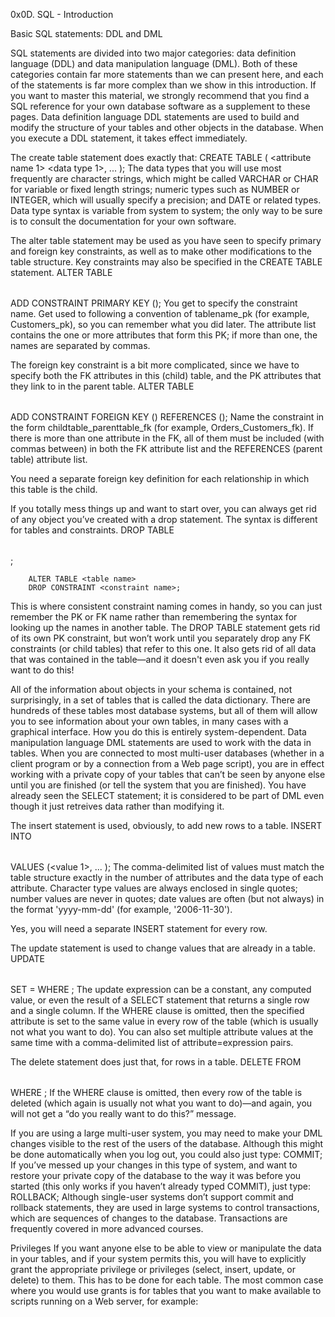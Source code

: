 0x0D. SQL - Introduction

Basic SQL statements: DDL and DML

SQL statements are divided into two major categories: data definition language (DDL) and data manipulation language (DML). Both of these categories contain far more statements than we can present here, and each of the statements is far more complex than we show in this introduction. If you want to master this material, we strongly recommend that you find a SQL reference for your own database software as a supplement to these pages.
Data definition language
DDL statements are used to build and modify the structure of your tables and other objects in the database. When you execute a DDL statement, it takes effect immediately.

The create table statement does exactly that:
        CREATE TABLE <table name> ( 
        <attribute name 1> <data type 1>,
        ...
        <attribute name n> <data type n>);
The data types that you will use most frequently are character strings, which might be called VARCHAR or CHAR for variable or fixed length strings; numeric types such as NUMBER or INTEGER, which will usually specify a precision; and DATE or related types. Data type syntax is variable from system to system; the only way to be sure is to consult the documentation for your own software.

The alter table statement may be used as you have seen to specify primary and foreign key constraints, as well as to make other modifications to the table structure. Key constraints may also be specified in the CREATE TABLE statement.
        ALTER TABLE <table name>
        ADD CONSTRAINT <constraint name> PRIMARY KEY (<attribute list>);
You get to specify the constraint name. Get used to following a convention of tablename_pk (for example, Customers_pk), so you can remember what you did later. The attribute list contains the one or more attributes that form this PK; if more than one, the names are separated by commas.

The foreign key constraint is a bit more complicated, since we have to specify both the FK attributes in this (child) table, and the PK attributes that they link to in the parent table.
        ALTER TABLE <table name>
        ADD CONSTRAINT <constraint name> FOREIGN KEY (<attribute list>)
        REFERENCES <parent table name> (<attribute list>);
Name the constraint in the form childtable_parenttable_fk (for example, Orders_Customers_fk). If there is more than one attribute in the FK, all of them must be included (with commas between) in both the FK attribute list and the REFERENCES (parent table) attribute list.

You need a separate foreign key definition for each relationship in which this table is the child.

If you totally mess things up and want to start over, you can always get rid of any object you’ve created with a drop statement. The syntax is different for tables and constraints.
        DROP TABLE <table name>;

        ALTER TABLE <table name>
        DROP CONSTRAINT <constraint name>;
This is where consistent constraint naming comes in handy, so you can just remember the PK or FK name rather than remembering the syntax for looking up the names in another table. The DROP TABLE statement gets rid of its own PK constraint, but won’t work until you separately drop any FK constraints (or child tables) that refer to this one. It also gets rid of all data that was contained in the table—and it doesn't even ask you if you really want to do this!

All of the information about objects in your schema is contained, not surprisingly, in a set of tables that is called the data dictionary. There are hundreds of these tables most database systems, but all of them will allow you to see information about your own tables, in many cases with a graphical interface. How you do this is entirely system-dependent.
Data manipulation language
DML statements are used to work with the data in tables. When you are connected to most multi-user databases (whether in a client program or by a connection from a Web page script), you are in effect working with a private copy of your tables that can’t be seen by anyone else until you are finished (or tell the system that you are finished). You have already seen the SELECT statement; it is considered to be part of DML even though it just retreives data rather than modifying it.

The insert statement is used, obviously, to add new rows to a table.
        INSERT INTO <table name>
        VALUES (<value 1>, ... <value n>);
The comma-delimited list of values must match the table structure exactly in the number of attributes and the data type of each attribute. Character type values are always enclosed in single quotes; number values are never in quotes; date values are often (but not always) in the format 'yyyy-mm-dd' (for example, '2006-11-30').

Yes, you will need a separate INSERT statement for every row.

The update statement is used to change values that are already in a table.
        UPDATE <table name>
        SET <attribute> = <expression>
        WHERE <condition>;
The update expression can be a constant, any computed value, or even the result of a SELECT statement that returns a single row and a single column. If the WHERE clause is omitted, then the specified attribute is set to the same value in every row of the table (which is usually not what you want to do). You can also set multiple attribute values at the same time with a comma-delimited list of attribute=expression pairs.

The delete statement does just that, for rows in a table.
        DELETE FROM <table name>
        WHERE <condition>;
If the WHERE clause is omitted, then every row of the table is deleted (which again is usually not what you want to do)—and again, you will not get a “do you really want to do this?” message.

If you are using a large multi-user system, you may need to make your DML changes visible to the rest of the users of the database. Although this might be done automatically when you log out, you could also just type:
        COMMIT;
If you’ve messed up your changes in this type of system, and want to restore your private copy of the database to the way it was before you started (this only works if you haven’t already typed COMMIT), just type:
        ROLLBACK;
Although single-user systems don’t support commit and rollback statements, they are used in large systems to control transactions, which are sequences of changes to the database. Transactions are frequently covered in more advanced courses.

Privileges
If you want anyone else to be able to view or manipulate the data in your tables, and if your system permits this, you will have to explicitly grant the appropriate privilege or privileges (select, insert, update, or delete) to them. This has to be done for each table. The most common case where you would use grants is for tables that you want to make available to scripts running on a Web server, for example:
